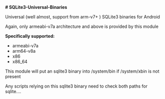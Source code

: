 **# SQLite3-Universal-Binaries**

Universal (well almost, support from arm-v7+ ) SQLite3 binaries for Android

Again, only armeabi-v7a architecture and above is provided by this module

**Specifically supported:**

- armeabi-v7a
- arm64-v8a
- x86
- x86_64

This module will put an sqlite3 binary into /system/bin if /system/xbin is not present

Any scripts relying on this sqlite3 binary need to check both paths for sqlite....


